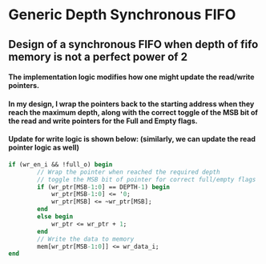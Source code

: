 # Generic Depth Synchronous FIFO
## Design of a synchronous FIFO when depth of fifo memory is not a perfect power of 2
#### The implementation logic modifies how one might update the read/write pointers.
#### In my design, I wrap the pointers back to the starting address when they reach the maximum depth, along with the correct toggle of the MSB bit of the read and write pointers for the Full and Empty flags.

#### Update for write logic is shown below: (similarly, we can update the read pointer logic as well)
```sv
if (wr_en_i && !full_o) begin
        // Wrap the pointer when reached the required depth
        // toggle the MSB bit of pointer for correct full/empty flags
        if (wr_ptr[MSB-1:0] == DEPTH-1) begin
            wr_ptr[MSB-1:0] <= '0;
            wr_ptr[MSB] <= ~wr_ptr[MSB];
        end
        else begin
            wr_ptr <= wr_ptr + 1;
        end
        // Write the data to memory
        mem[wr_ptr[MSB-1:0]] <= wr_data_i;
end
```
